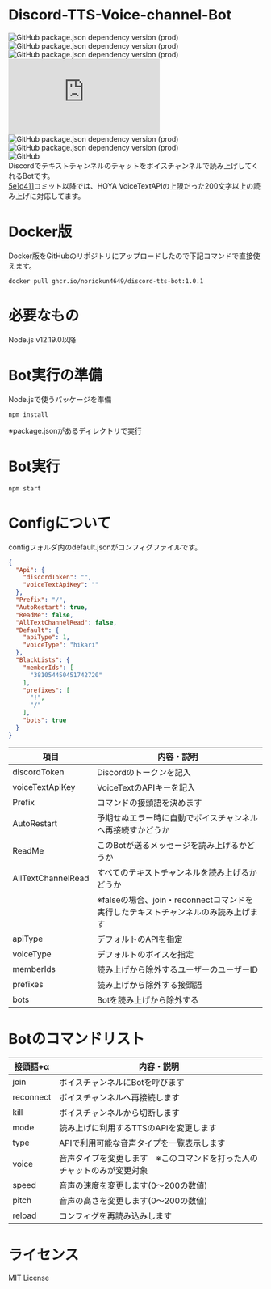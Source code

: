 # Discord-TTS-Voice-channel-Bot
![GitHub package.json dependency version (prod)](https://img.shields.io/github/package-json/dependency-version/noriokun4649/Discord-TTS-Voice-channel-Bot/@discordjs/opus) ![GitHub package.json dependency version (prod)](https://img.shields.io/github/package-json/dependency-version/noriokun4649/Discord-TTS-Voice-channel-Bot/config) ![GitHub package.json dependency version (prod)](https://img.shields.io/github/package-json/dependency-version/noriokun4649/Discord-TTS-Voice-channel-Bot/config-reloadable) ![GitHub package.json dependency version (prod)](https://img.shields.io/github/package-json/dependency-version/noriokun4649/Discord-TTS-Voice-channel-Bot/discord.js) ![GitHub package.json dependency version (prod)](https://img.shields.io/github/package-json/dependency-version/noriokun4649/Discord-TTS-Voice-channel-Bot/ffmpeg-static) ![GitHub package.json dependency version (prod)](https://img.shields.io/github/package-json/dependency-version/noriokun4649/Discord-TTS-Voice-channel-Bot/voice-text)  
![GitHub](https://img.shields.io/github/license/noriokun4649/Discord-TTS-Voice-channel-Bot)  
Discordでテキストチャンネルのチャットをボイスチャンネルで読み上げしてくれるBotです。  
[5e1d411](https://github.com/noriokun4649/Discord-TTS-Voice-channel-Bot/commit/5e1d4119eb6f0392218ee48a34d0abce73598dc7)コミット以降では、HOYA VoiceTextAPIの上限だった200文字以上の読み上げに対応してます。

# Docker版
Docker版をGitHubのリポジトリにアップロードしたので下記コマンドで直接使えます。  
```
docker pull ghcr.io/noriokun4649/discord-tts-bot:1.0.1
```

# 必要なもの
Node.js v12.19.0以降

# Bot実行の準備
Node.jsで使うパッケージを準備  
```
npm install
```  
※package.jsonがあるディレクトリで実行  

# Bot実行
```
npm start
```  

# Configについて
configフォルダ内のdefault.jsonがコンフィグファイルです。
```json
{
  "Api": {
    "discordToken": "",
    "voiceTextApiKey": ""
  },
  "Prefix": "/",
  "AutoRestart": true,
  "ReadMe": false,
  "AllTextChannelRead": false,
  "Default": {
    "apiType": 1,
    "voiceType": "hikari"
  },
  "BlackLists": {
    "memberIds": [
      "381054450451742720"
    ],
    "prefixes": [
      "!",
      "/"
    ],
    "bots": true
  }
}
```

| 項目 | 内容・説明  |
| ------------ | ------------ |
| discordToken  |  Discordのトークンを記入 |
| voiceTextApiKey | VoiceTextのAPIキーを記入  |
| Prefix  |  コマンドの接頭語を決めます |
| AutoRestart  |  予期せぬエラー時に自動でボイスチャンネルへ再接続すかどうか |
| ReadMe  |  このBotが送るメッセージを読み上げるかどうか |
| AllTextChannelRead  |  すべてのテキストチャンネルを読み上げるかどうか |
|  |  ※falseの場合、join・reconnectコマンドを実行したテキストチャンネルのみ読み上げます |
| apiType  |  デフォルトのAPIを指定 |
| voiceType  |  デフォルトのボイスを指定 |
| memberIds  |  読み上げから除外するユーザーのユーザーID |
| prefixes  |  読み上げから除外する接頭語  |
| bots  |  Botを読み上げから除外する  |

# Botのコマンドリスト

| 接頭語+α | 内容・説明  |
| ------------ | ------------ |
| join  |  ボイスチャンネルにBotを呼びます |
| reconnect  |  ボイスチャンネルへ再接続します |
| kill  |  ボイスチャンネルから切断します |
| mode  |  読み上げに利用するTTSのAPIを変更します |
| type  |  APIで利用可能な音声タイプを一覧表示します |
| voice  |  音声タイプを変更します　※このコマンドを打った人のチャットのみが変更対象 |
| speed  |  音声の速度を変更します(0～200の数値) |
| pitch  |  音声の高さを変更します(0～200の数値) |
| reload  |  コンフィグを再読み込みします |

# ライセンス
MIT License
